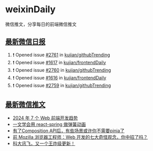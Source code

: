 # weixinDaily
微信推文，分享每日的前端微信推文

## [最新微信日报](https://github.com/kujian/weixinDaily/issues)

<!--START_SECTION:activity-->
1. ❗ Opened issue [#2761](https://github.com/kujian/githubTrending/issues/2761) in [kujian/githubTrending](https://github.com/kujian/githubTrending)
2. ❗ Opened issue [#1617](https://github.com/kujian/frontendDaily/issues/1617) in [kujian/frontendDaily](https://github.com/kujian/frontendDaily)
3. ❗ Opened issue [#2760](https://github.com/kujian/githubTrending/issues/2760) in [kujian/githubTrending](https://github.com/kujian/githubTrending)
4. ❗ Opened issue [#1616](https://github.com/kujian/frontendDaily/issues/1616) in [kujian/frontendDaily](https://github.com/kujian/frontendDaily)
5. ❗ Opened issue [#2759](https://github.com/kujian/githubTrending/issues/2759) in [kujian/githubTrending](https://github.com/kujian/githubTrending)
<!--END_SECTION:activity-->


## [最新微信推文](https://weixin.qdkfweb.cn/)

<!-- BLOG-POST-LIST:START -->
- [2024 年 7 个 Web 前端开发趋势](https://weixin.qdkfweb.cn/39969.html)
- [一文学会用 react-spring 做弹簧动画](https://weixin.qdkfweb.cn/39976.html)
- [有了Composition API后，有些场景或许你不需要pinia了](https://weixin.qdkfweb.cn/39958.html)
- [前 Mozilla 浏览器工程师：Web 开发的七大奇怪观念，你中招了吗？](https://weixin.qdkfweb.cn/39959.html)
- [科大讯飞，又一个王炸级更新！](https://weixin.qdkfweb.cn/39962.html)
<!-- BLOG-POST-LIST:END -->